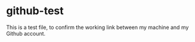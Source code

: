 # github-test

This is a test file, to confirm the working link between my machine and my Github account.
